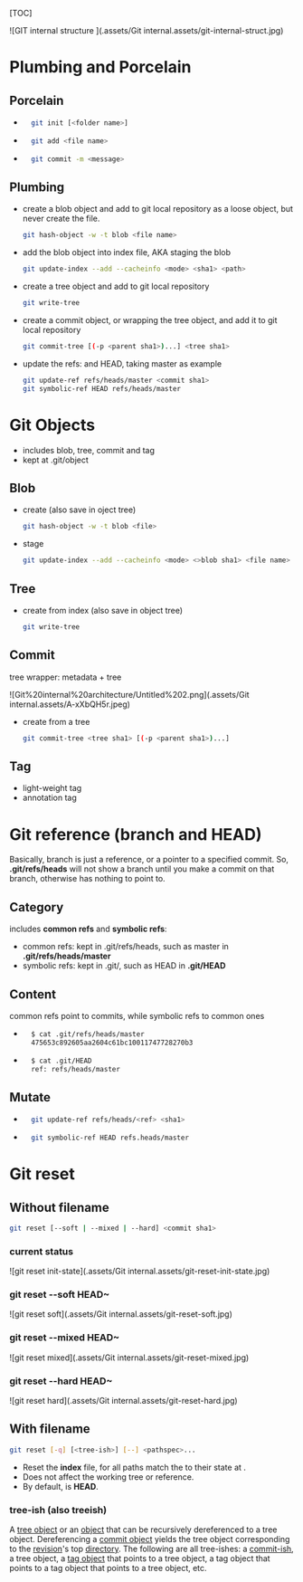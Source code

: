 [TOC]

![GIT internal structure ](.assets/Git internal.assets/git-internal-struct.jpg)

# Plumbing and Porcelain



## Porcelain

- ```bash
    git init [<folder name>]
    ```

- ```bash
    git add <file name>
    ```

- ```bash
    git commit -m <message>
    ```

    

## Plumbing

- create a blob object and add to git local repository as a loose object, but never create the file.

    ```bash
    git hash-object -w -t blob <file name>
    ```



- add the blob object into index file, AKA staging the blob

    ```bash
    git update-index --add --cacheinfo <mode> <sha1> <path>
    ```



- create a tree object and add to git local repository

    ```bash
    git write-tree
    ```



- create a commit object, or wrapping the tree object, and add it to git local repository

    ```bash
    git commit-tree [(-p <parent sha1>)...] <tree sha1>
    ```

 

- update the refs: <active branch> and HEAD, taking master as example

    ```bash
    git update-ref refs/heads/master <commit sha1>
    git symbolic-ref HEAD refs/heads/master
    ```





# Git Objects

- includes blob, tree, commit and tag
- kept at .git/object



## Blob

- create (also save in oject tree)

    ```bash
    git hash-object -w -t blob <file>
    ```

    

- stage

    ```bash
    git update-index --add --cacheinfo <mode> <>blob sha1> <file name>
    ```

    

## Tree

- create from index (also save in object tree)

    ```bash
    git write-tree
    ```



## Commit

tree wrapper: metadata + tree

![Git%20internal%20architecture/Untitled%202.png](.assets/Git internal.assets/A-xXbQH5r.jpeg)



- create from a tree

    ```bash
    git commit-tree <tree sha1> [(-p <parent sha1>)...]
    ```

    



## Tag

- light-weight tag
- annotation tag



# Git reference (branch and HEAD)

Basically, branch is just a reference, or a pointer to a specified commit. So, **.git/refs/heads** will not show a branch until you make a commit on that branch, otherwise <branch> has nothing to point to.



## Category

includes **common refs** and **symbolic refs**:

- common refs: kept in .git/refs/heads, such as master in **.git/refs/heads/master**
- symbolic refs: kept in .git/<symbolic>, such as HEAD in **.git/HEAD**



## Content

common refs point to commits, while symbolic refs to common ones

- ```bash
    $ cat .git/refs/heads/master
    475653c892605aa2604c61bc10011747728270b3
    ```

- ```bash
    $ cat .git/HEAD
    ref: refs/heads/master
    ```



## Mutate

- ```bash
    git update-ref refs/heads/<ref> <sha1>
    ```

- ```bash
    git symbolic-ref HEAD refs.heads/master
    ```





# Git reset



## Without filename

```bash
git reset [--soft | --mixed | --hard] <commit sha1>
```

### current status

![git reset init-state](.assets/Git internal.assets/git-reset-init-state.jpg)



### git reset --soft HEAD~

![git reset soft](.assets/Git internal.assets/git-reset-soft.jpg)



### git reset --mixed HEAD~

![git reset mixed](.assets/Git internal.assets/git-reset-mixed.jpg)



### git reset --hard HEAD~

![git reset hard](.assets/Git internal.assets/git-reset-hard.jpg)



## With filename

```bash
git reset [-q] [<tree-ish>] [--] <pathspec>...
```

- Reset the **index** file, for all paths match the <pathspec> to their state at <tree-ish>. 
- Does not affect the working tree or <current branch> reference.
- By default, <tree-ish> is **HEAD**.



### tree-ish (also treeish)

A [tree object](https://git-scm.com/docs/gitglossary#def_tree_object) or an [object](https://git-scm.com/docs/gitglossary#def_object) that can be recursively dereferenced to a tree object. Dereferencing a [commit object](https://git-scm.com/docs/gitglossary#def_commit_object) yields the tree object corresponding to the [revision](https://git-scm.com/docs/gitglossary#def_revision)'s top [directory](https://git-scm.com/docs/gitglossary#def_directory). The following are all tree-ishes: a [commit-ish](https://git-scm.com/docs/gitglossary#def_commit-ish), a tree object, a [tag object](https://git-scm.com/docs/gitglossary#def_tag_object) that points to a tree object, a tag object that points to a tag object that points to a tree object, etc.